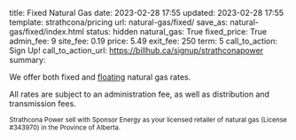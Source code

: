 title: Fixed Natural Gas
date: 2023-02-28 17:55
updated: 2023-02-28 17:55
template: strathcona/pricing
url: natural-gas/fixed/
save_as: natural-gas/fixed/index.html
status: hidden
natural_gas: True
fixed_price: True
admin_fee: 9
site_fee: 0.19
price: 5.49
exit_fee: 250
term: 5
call_to_action: Sign Up!
call_to_action_url: https://billhub.ca/signup/strathconapower
summary:

We offer both fixed and [floating]({filename}floating-natural-gas.md) natural gas rates.

All rates are subject to an administration fee, as well as distribution and
transmission fees.

<small markdown=1>
  Strathcona Power sell with Sponsor Energy as your licensed
  retailer of natural gas (License #343970)
  in the Province of Alberta.
</small>
